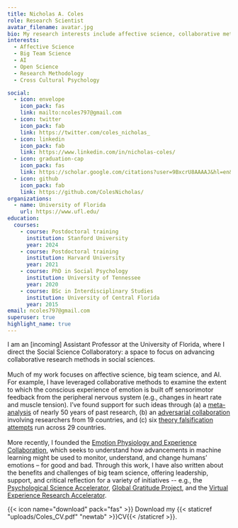 ```yaml
---
title: Nicholas A. Coles
role: Research Scientist
avatar_filename: avatar.jpg
bio: My research interests include affective science, collaborative methods, and AI.
interests:
  - Affective Science
  - Big Team Science
  - AI
  - Open Science
  - Research Methodology
  - Cross Cultural Psychology

social:
  - icon: envelope
    icon_pack: fas
    link: mailto:ncoles797@gmail.com
  - icon: twitter
    icon_pack: fab
    link: https://twitter.com/coles_nicholas_
  - icon: linkedin
    icon_pack: fab
    link: https://www.linkedin.com/in/nicholas-coles/
  - icon: graduation-cap
    icon_pack: fas
    link: https://scholar.google.com/citations?user=9BxcrU8AAAAJ&hl=en&oi=ao
  - icon: github
    icon_pack: fab
    link: https://github.com/ColesNicholas/
organizations:
  - name: University of Florida
    url: https://www.ufl.edu/
education:
  courses:
    - course: Postdoctoral training
      institution: Stanford University
      year: 2024
    - course: Postdoctoral training
      institution: Harvard University
      year: 2021
    - course: PhD in Social Psychology
      institution: University of Tennessee
      year: 2020
    - course: BSc in Interdisciplinary Studies
      institution: University of Central Florida
      year: 2015
email: ncoles797@gmail.com
superuser: true
highlight_name: true
---
```

I am an [incoming] Assistant Professor at the University of Florida, where I direct the Social Science Collaboratory: a space to focus on advancing collaborative research methods in social sciences.\
\
Much of my work focuses on affective science, big team science, and AI. For example, I have leveraged collaborative methods to examine the extent to which the conscious experience of emotion is built off sensorimotor feedback from the peripheral nervous system (e.g., changes in heart rate and muscle tension). I’ve found support for such ideas through (a) a [meta-analysis](https://psycnet.apa.org/doiLanding?doi=10.1037%2Fbul0000194) of nearly 50 years of past research, (b) an [adversarial collaboration](https://www.nature.com/articles/s41562-022-01458-9) involving researchers from 19 countries, and (c) six [theory falsification attempts](https://psycnet.apa.org/doiLanding?doi=10.1037%2Fpspa0000316) run across 29 countries.\
\
More recently, I founded the [Emotion Physiology and Experience Collaboration](https://epic-collab.github.io/), which seeks to understand how advancements in machine learning might be used to monitor, understand, and change humans’ emotions – for good and bad. Through this work, I have also written about the benefits and challenges of big team science, offering leadership, support, and critical reflection for a variety of initiatives -- e.g., the [Psychological Science Accelerator](https://psysciacc.org/), [Global Gratitude Project](https://www.templeton.org/grant/uncovering-the-cognitive-and-cultural-foundations-of-gratitude), and the [Virtual Experience Research Accelerator](https://sreal.ucf.edu/wp-content/uploads/2022/03/vera_summary.pdf).

{{< icon name="download" pack="fas" >}} Download my {{< staticref "uploads/Coles_CV.pdf" "newtab" >}}CV{{< /staticref >}}.